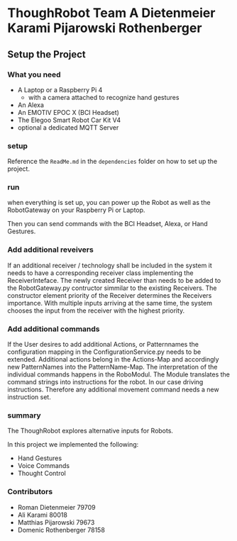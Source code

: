 # ThoughRobot Team A Dietenmeier Karami Pijarowski Rothenberger

## Setup the Project

### What you need

- A Laptop or a Raspberry Pi 4
  - with a camera attached to recognize hand gestures
- An Alexa
- An EMOTIV EPOC X (BCI Headset)
- The Elegoo Smart Robot Car Kit V4
- optional a dedicated MQTT Server

### setup

Reference the `ReadMe.md` in the `dependencies` folder on how to set up the project.

### run

when everything is set up, you can power up the Robot as well as the RobotGateway on your Raspberry Pi or Laptop.

Then you can send commands with the BCI Headset, Alexa, or Hand Gestures.


### Add additional reveivers

If an additional receiver / technology shall be included in the system it needs to have a corresponding receiver class implementing the ReceiverInteface. The newly created Receiver than needs to be added to the RobotGateway.py contructor simmilar to the existing Receivers. 
The constructor element priority of the Receiver determines the Receivers importance. With multiple inputs arriving at the same time, the system chooses the input from the receiver with the highest priority. 

### Add additional commands

If the User desires to add additional Actions, or Patternnames the configuration mapping in the ConfigurationService.py needs to be extended. Additional actions belong in the Actions-Map and accordingly new PatternNames into the PatternName-Map.
The interpretation of the individual commands happens in the RoboModul. The Module translates the command strings into instructions for the robot. In our case driving instructions. Therefore any additional movement command needs a new instruction set. 

### summary

The ThoughRobot explores alternative inputs for Robots.

In this project we implemented the following:

- Hand Gestures
- Voice Commands
- Thought Control

### Contributors

- Roman Dietenmeier 79709
- Ali Karami 80018
- Matthias Pijarowski 79673
- Domenic Rothenberger 78158
